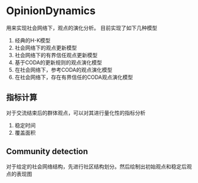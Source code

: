# OpinionDynamics

用来实现社会网络下，观点的演化分析。
目前实现了如下几种模型
1. 经典的H-K模型
2. 社会网络下的观点更新模型
3. 社会网络下的有界信任观点更新模型
4. 基于CODA的更新规则的观点演化模型
5. 在社会网络下，参考CODA的观点演化模型
6. 在社会网络下，存在有界信任的CODA观点演化模型

## 指标计算
对于交流结束后的群体观点，可以对其进行量化性的指标分析
1. 稳定时间
2. 覆盖面积

## Community detection
对于给定的社会网络结构，先进行社区结构划分。然后绘制出初始观点和稳定后观点的表现图